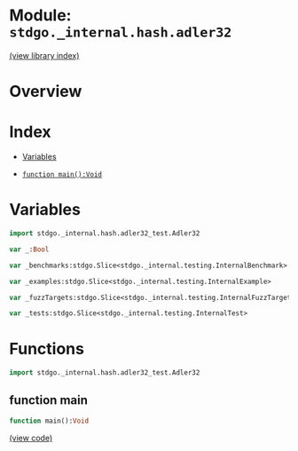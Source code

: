 # Module: `stdgo._internal.hash.adler32`

[(view library index)](../../../stdgo.md)


# Overview


# Index


- [Variables](<#variables>)

- [`function main():Void`](<#function-main>)

# Variables


```haxe
import stdgo._internal.hash.adler32_test.Adler32
```


```haxe
var _:Bool
```


```haxe
var _benchmarks:stdgo.Slice<stdgo._internal.testing.InternalBenchmark>
```


```haxe
var _examples:stdgo.Slice<stdgo._internal.testing.InternalExample>
```


```haxe
var _fuzzTargets:stdgo.Slice<stdgo._internal.testing.InternalFuzzTarget>
```


```haxe
var _tests:stdgo.Slice<stdgo._internal.testing.InternalTest>
```


# Functions


```haxe
import stdgo._internal.hash.adler32_test.Adler32
```


## function main


```haxe
function main():Void
```


[\(view code\)](<./Adler32.hx#L7>)


